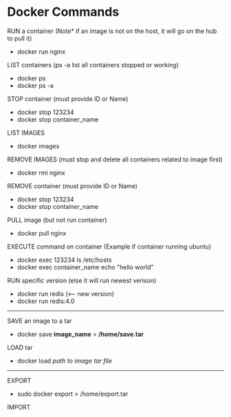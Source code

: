 # Docker Commands

RUN a container (Note* if an image is not on the host, it will go on the hub to pull it)
 - docker run nginx

LIST containers (ps -a list all containers stopped or working)
 - docker ps
 - docker ps -a
	
STOP container (must provide ID or Name)
 - docker stop 123234 
 - docker stop container_name

LIST IMAGES
 - docker images

REMOVE IMAGES (must stop and delete all containers related to image first)
 - docker rmi nginx

REMOVE container (must provide ID or Name)
 - docker stop 123234
 - docker stop container_name

PULL image (but not run container)
 - docker pull nginx

EXECUTE command on container (Example if container running ubuntu)
 - docker exec 123234 ls /etc/hosts
 - docker exec container_name echo "hello world"

RUN specific version (else it will run newest verison)
 - docker run redis (<-- new version)
 - docker run redis:4.0 
----------------------------------------------------------------------------------
SAVE an image to a tar
 - docker save **image_name** > **/home/save.tar**
	
LOAD tar
 - docker load *path to image tar file*
----------------------------------------------------------------------------------

EXPORT
 - sudo docker export **<CONTAINER ID>** > /home/export.tar

IMPORT
